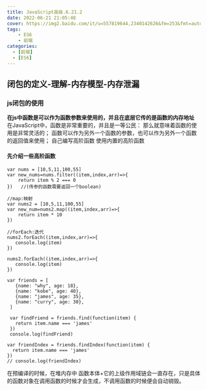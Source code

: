 ```yaml
---
title: JavaScript高级.6.21.2
date: 2022-06-21 21:05:48
cover: https://img2.baidu.com/it/u=557819644,2340142626&fm=253&fmt=auto&app=138&f=JPEG?w=1000&h=500
tags:
    - ES6
    - 前端
categories:
  - [前端]
  - [ES6]
---
```

## 闭包的定义-理解-内存模型-内存泄漏
### js闭包的使用
**在js中函数是可以作为函数参数来使用的，并且在底层它传的是函数的内存地址**
 在JavaScript中，函数是非常重要的，并且是一等公民：
那么就意味着函数的使用是非常灵活的；
函数可以作为另外一个函数的参数，也可以作为另外一个函数的返回值来使用；
 自己编写高阶函数
 使用内置的高阶函数
#### 先介绍一些高阶函数
<!-- more -->
```
var nums = [10,5,11,100,55]
var new_nums=nums.filter((item,index,arr)=>{
    return item % 2 === 0
})   //(传参的函数需要返回一个boolean)
```

```
//map:映射
var nums2 = [10,5,11,100,55]
var new_num=nums2.map((item,index,arr)=>{
    return item * 10
})
```
```
//forEach:迭代
nums2.forEach((item,index,arr)=>{
   console.log(item)
})
```
```
nums2.forEach((item,index,arr)=>{
   console.log(item)
})
```
```
var friends = [
   {name: "why", age: 18},
   {name: "kobe", age: 40},
   {name: "james", age: 35},
   {name: "curry", age: 30},
 ]

 var findFriend = friends.find(function(item) {
   return item.name === 'james'
 })
 console.log(findFriend)

var friendIndex = friends.findIndex(function(item) {
  return item.name === 'james'
})
// console.log(friendIndex)
```

在预编译的时候，在堆内存中 函数本体+它的上级作用域链会一直存在，只是具体的函数对象在调用函数的时候才会生成，不调用函数的时候便会自动销毁。